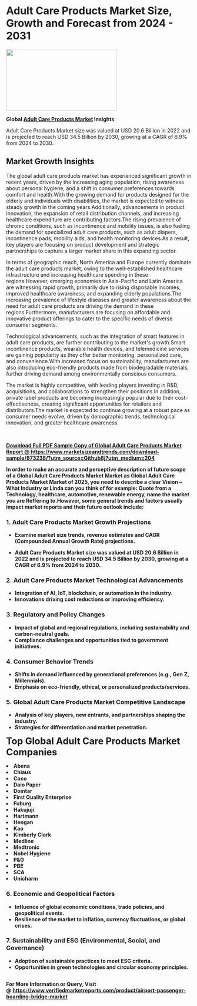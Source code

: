 <H1>Adult Care Products Market Size, Growth and Forecast from 2024 - 2031</H1><img class="aligncenter size-medium wp-image-584254" src="https://thirdeyenews.in/wp-content/uploads/2024/09/Global-Market-Research-300x168.jpeg" alt="" width="300" height="168" /><p><strong>Global&nbsp;<a href="https://www.marketsizeandtrends.com/download-sample/873238/?utm_source=Github8j?utm_medium=204">Adult Care Products Market</a> Insights</strong></p><p>Adult Care Products Market size was valued at USD 20.6 Billion in 2022 and is projected to reach USD 34.5 Billion by 2030, growing at a CAGR of 6.9% from 2024 to 2030.</p><p><h2>Market Growth Insights</h2> <p>The global adult care products market has experienced significant growth in recent years, driven by the increasing aging population, rising awareness about personal hygiene, and a shift in consumer preferences towards comfort and health.With the growing demand for products designed for the elderly and individuals with disabilities, the market is expected to witness steady growth in the coming years.Additionally, advancements in product innovation, the expansion of retail distribution channels, and increasing healthcare expenditure are contributing factors.The rising prevalence of chronic conditions, such as incontinence and mobility issues, is also fueling the demand for specialized adult care products, such as adult diapers, incontinence pads, mobility aids, and health monitoring devices.As a result, key players are focusing on product development and strategic partnerships to capture a larger market share in this expanding sector.<br><strong><a href="#"></a></strong></p> <p>In terms of geographic reach, North America and Europe currently dominate the adult care products market, owing to the well-established healthcare infrastructure and increasing healthcare spending in these regions.However, emerging economies in Asia-Pacific and Latin America are witnessing rapid growth, primarily due to rising disposable incomes, improved healthcare awareness, and expanding elderly populations.The increasing prevalence of lifestyle diseases and greater awareness about the need for adult care products are driving the demand in these regions.Furthermore, manufacturers are focusing on affordable and innovative product offerings to cater to the specific needs of diverse consumer segments.</p> <p>Technological advancements, such as the integration of smart features in adult care products, are further contributing to the market's growth.Smart incontinence products, wearable health devices, and telemedicine services are gaining popularity as they offer better monitoring, personalized care, and convenience.With increased focus on sustainability, manufacturers are also introducing eco-friendly products made from biodegradable materials, further driving demand among environmentally conscious consumers.</p> <p>The market is highly competitive, with leading players investing in R&D, acquisitions, and collaborations to strengthen their positions.In addition, private label products are becoming increasingly popular due to their cost-effectiveness, creating significant opportunities for retailers and distributors.The market is expected to continue growing at a robust pace as consumer needs evolve, driven by demographic trends, technological innovation, and greater healthcare awareness.</p> <br><strong><a href="#"></p><p><span class=""><strong>Download Full PDF Sample Copy of Global Adult Care Products Market Report</strong> @ <a href="https://www.marketsizeandtrends.com/download-sample/873238/?utm_source=Github8j?utm_medium=204" target="_blank">https://www.marketsizeandtrends.com/download-sample/873238/?utm_source=Github8j?utm_medium=204</a></span></p><p>In order to make an accurate and perceptive description of future scope of a Global&nbsp;Adult Care Products Market Market as Global&nbsp;Adult Care Products Market Market of 2025, you need to describe a clear Vision &ndash; What Industry or Linda can you think of for example: Quote from a Technology, healthcare, automotive, renewable energy, name the market you are Reffering to.However, some general trends and factors usually impact market reports and their future outlook include:</p><h3>1.&nbsp;<strong>Adult Care Products Market Growth Projections</strong></h3><ul><li>Examine market size trends, revenue estimates and CAGR (Compounded Annual Growth Rate) projections.</li><li><p>Adult Care Products Market size was valued at USD 20.6 Billion in 2022 and is projected to reach USD 34.5 Billion by 2030, growing at a CAGR of 6.9% from 2024 to 2030.</p></li></ul><h3>2.&nbsp;<strong>Adult Care Products Market Technological Advancements</strong></h3><ul><li>Integration of AI, IoT, blockchain, or automation in the industry.</li><li>Innovations driving cost reductions or improving efficiency.</li></ul><h3>3.&nbsp;<strong>Regulatory and Policy Changes</strong></h3><ul><li>Impact of global and regional regulations, including sustainability and carbon-neutral goals.</li><li>Compliance challenges and opportunities tied to government initiatives.</li></ul><h3>4.&nbsp;<strong>Consumer Behavior Trends</strong></h3><ul><li>Shifts in demand influenced by generational preferences (e.g., Gen Z, Millennials).</li><li>Emphasis on eco-friendly, ethical, or personalized products/services.</li></ul><h3>5.&nbsp;<strong>Global Adult Care Products Market Competitive Landscape</strong></h3><ul><li>Analysis of key players, new entrants, and partnerships shaping the industry.</li><li>Strategies for differentiation and market penetration.</li></ul><p data-pm-slice="1 1 []"><span style="color: inherit; font-family: inherit; font-size: 25px;">Top Global Adult Care Products Market Companies</span></p><div class="" data-test-id=""><p><li>Abena</li><li> Chiaus</li><li> Coco</li><li> Daio Paper</li><li> Domtar</li><li> First Quality Enterprise</li><li> Fuburg</li><li> Hakujuji</li><li> Hartmann</li><li> Hengan</li><li> Kao</li><li> Kimberly Clark</li><li> Medline</li><li> Medtronic</li><li> Nobel Hygiene</li><li> P&G</li><li> PBE</li><li> SCA</li><li> Unicharm</li></p></div><h3>6.&nbsp;<strong>Economic and Geopolitical Factors</strong></h3><ul><li>Influence of global economic conditions, trade policies, and geopolitical events.</li><li>Resilience of the market to inflation, currency fluctuations, or global crises.</li></ul><h3>7.&nbsp;<strong>Sustainability and ESG (Environmental, Social, and Governance)</strong></h3><ul><li>Adoption of sustainable practices to meet ESG criteria.</li><li>Opportunities in green technologies and circular economy principles.</li></ul><h2><strong style="font-size: 14px;">For More Information or Query, Visit @&nbsp;</strong><a style="background-color: #ffffff; font-size: 14px;" href="https://www.marketsizeandtrends.com/report/adult-care-products-market/" target="_blank">https://www.verifiedmarketreports.com/product/airport-passenger-boarding-bridge-market</a></h2>